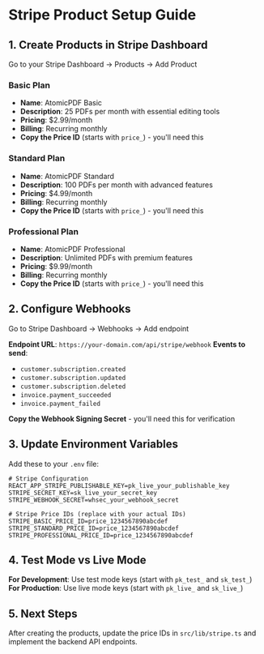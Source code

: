 # Stripe Product Setup Guide

## 1. Create Products in Stripe Dashboard

Go to your Stripe Dashboard → Products → Add Product

### Basic Plan
- **Name**: AtomicPDF Basic
- **Description**: 25 PDFs per month with essential editing tools
- **Pricing**: $2.99/month
- **Billing**: Recurring monthly
- **Copy the Price ID** (starts with `price_`) - you'll need this

### Standard Plan  
- **Name**: AtomicPDF Standard
- **Description**: 100 PDFs per month with advanced features
- **Pricing**: $4.99/month
- **Billing**: Recurring monthly
- **Copy the Price ID** (starts with `price_`) - you'll need this

### Professional Plan
- **Name**: AtomicPDF Professional  
- **Description**: Unlimited PDFs with premium features
- **Pricing**: $9.99/month
- **Billing**: Recurring monthly
- **Copy the Price ID** (starts with `price_`) - you'll need this

## 2. Configure Webhooks

Go to Stripe Dashboard → Webhooks → Add endpoint

**Endpoint URL**: `https://your-domain.com/api/stripe/webhook`
**Events to send**:
- `customer.subscription.created`
- `customer.subscription.updated`
- `customer.subscription.deleted`
- `invoice.payment_succeeded`
- `invoice.payment_failed`

**Copy the Webhook Signing Secret** - you'll need this for verification

## 3. Update Environment Variables

Add these to your `.env` file:
```
# Stripe Configuration
REACT_APP_STRIPE_PUBLISHABLE_KEY=pk_live_your_publishable_key
STRIPE_SECRET_KEY=sk_live_your_secret_key
STRIPE_WEBHOOK_SECRET=whsec_your_webhook_secret

# Stripe Price IDs (replace with your actual IDs)
STRIPE_BASIC_PRICE_ID=price_1234567890abcdef
STRIPE_STANDARD_PRICE_ID=price_1234567890abcdef  
STRIPE_PROFESSIONAL_PRICE_ID=price_1234567890abcdef
```

## 4. Test Mode vs Live Mode

**For Development**: Use test mode keys (start with `pk_test_` and `sk_test_`)
**For Production**: Use live mode keys (start with `pk_live_` and `sk_live_`)

## 5. Next Steps

After creating the products, update the price IDs in `src/lib/stripe.ts` and implement the backend API endpoints. 